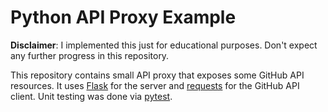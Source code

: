 # Python API Proxy Example

**Disclaimer**: I implemented this just for educational purposes.  Don't expect any further progress in this repository.

This repository contains small API proxy that exposes some GitHub API resources.
It uses [Flask] for the server and [requests] for the GitHub API client.
Unit testing was done via [pytest].

[Flask]: https://pypi.org/project/Flask/
[requests]: https://pypi.org/project/requests/
[pytest]: https://pypi.org/project/pytest/
